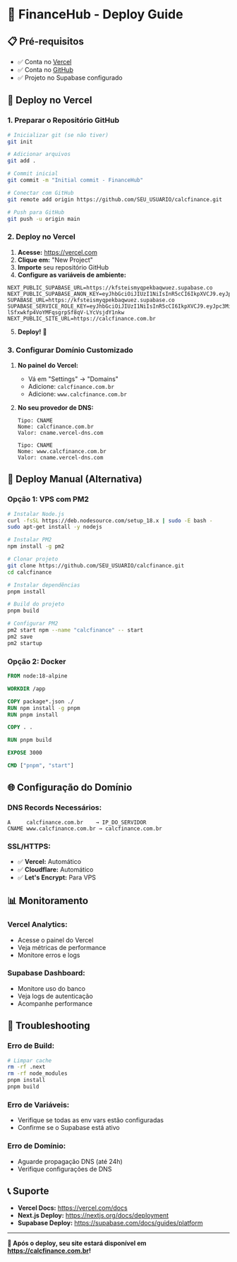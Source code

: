 # 🚀 FinanceHub - Deploy Guide

## 📋 Pré-requisitos

- ✅ Conta no [Vercel](https://vercel.com)
- ✅ Conta no [GitHub](https://github.com)
- ✅ Projeto no Supabase configurado

## 🔧 Deploy no Vercel

### 1. **Preparar o Repositório GitHub**

```bash
# Inicializar git (se não tiver)
git init

# Adicionar arquivos
git add .

# Commit inicial
git commit -m "Initial commit - FinanceHub"

# Conectar com GitHub
git remote add origin https://github.com/SEU_USUARIO/calcfinance.git

# Push para GitHub
git push -u origin main
```

### 2. **Deploy no Vercel**

1. **Acesse:** https://vercel.com
2. **Clique em:** "New Project"
3. **Importe** seu repositório GitHub
4. **Configure as variáveis de ambiente:**

```env
NEXT_PUBLIC_SUPABASE_URL=https://kfsteismyqpekbaqwuez.supabase.co
NEXT_PUBLIC_SUPABASE_ANON_KEY=eyJhbGciOiJIUzI1NiIsInR5cCI6IkpXVCJ9.eyJpc3MiOiJzdXBhYmFzZSIsInJlZiI6Imtmc3RlaXNteXFwZWtiYXF3dWV6Iiwicm9sZSI6ImFub24iLCJpYXQiOjE3NDk0ODU4NDMsImV4cCI6MjA2NTA2MTg0M30.nuHieAbGz65Lm5KlNamxO_HS_SFy0DGm6tIIbty7Z8A
SUPABASE_URL=https://kfsteismyqpekbaqwuez.supabase.co
SUPABASE_SERVICE_ROLE_KEY=eyJhbGciOiJIUzI1NiIsInR5cCI6IkpXVCJ9.eyJpc3MiOiJzdXBhYmFzZSIsInJlZiI6Imtmc3RlaXNteXFwZWtiYXF3dWV6Iiwicm9sZSI6InNlcnZpY2Vfcm9sZSIsImlhdCI6MTc0OTQ4NTg0MywiZXhwIjoyMDY1MDYxODQzfQ.4pcJS-lSfxwkfp4VoYMFqsgrpSf8qV-LYcVsjdY1nkw
NEXT_PUBLIC_SITE_URL=https://calcfinance.com.br
```

5. **Deploy!** 🚀

### 3. **Configurar Domínio Customizado**

1. **No painel do Vercel:**
   - Vá em "Settings" → "Domains"
   - Adicione: `calcfinance.com.br`
   - Adicione: `www.calcfinance.com.br`

2. **No seu provedor de DNS:**
   ```
   Tipo: CNAME
   Nome: calcfinance.com.br
   Valor: cname.vercel-dns.com
   
   Tipo: CNAME  
   Nome: www.calcfinance.com.br
   Valor: cname.vercel-dns.com
   ```

## 🔧 Deploy Manual (Alternativa)

### **Opção 1: VPS com PM2**

```bash
# Instalar Node.js
curl -fsSL https://deb.nodesource.com/setup_18.x | sudo -E bash -
sudo apt-get install -y nodejs

# Instalar PM2
npm install -g pm2

# Clonar projeto
git clone https://github.com/SEU_USUARIO/calcfinance.git
cd calcfinance

# Instalar dependências
pnpm install

# Build do projeto
pnpm build

# Configurar PM2
pm2 start npm --name "calcfinance" -- start
pm2 save
pm2 startup
```

### **Opção 2: Docker**

```dockerfile
FROM node:18-alpine

WORKDIR /app

COPY package*.json ./
RUN npm install -g pnpm
RUN pnpm install

COPY . .

RUN pnpm build

EXPOSE 3000

CMD ["pnpm", "start"]
```

## 🌐 Configuração do Domínio

### **DNS Records Necessários:**

```
A     calcfinance.com.br    → IP_DO_SERVIDOR
CNAME www.calcfinance.com.br → calcfinance.com.br
```

### **SSL/HTTPS:**
- ✅ **Vercel:** Automático
- ✅ **Cloudflare:** Automático
- ✅ **Let's Encrypt:** Para VPS

## 📊 Monitoramento

### **Vercel Analytics:**
- Acesse o painel do Vercel
- Veja métricas de performance
- Monitore erros e logs

### **Supabase Dashboard:**
- Monitore uso do banco
- Veja logs de autenticação
- Acompanhe performance

## 🚨 Troubleshooting

### **Erro de Build:**
```bash
# Limpar cache
rm -rf .next
rm -rf node_modules
pnpm install
pnpm build
```

### **Erro de Variáveis:**
- Verifique se todas as env vars estão configuradas
- Confirme se o Supabase está ativo

### **Erro de Domínio:**
- Aguarde propagação DNS (até 24h)
- Verifique configurações de DNS

## 📞 Suporte

- **Vercel Docs:** https://vercel.com/docs
- **Next.js Deploy:** https://nextjs.org/docs/deployment
- **Supabase Deploy:** https://supabase.com/docs/guides/platform

---

**🎉 Após o deploy, seu site estará disponível em https://calcfinance.com.br!**
